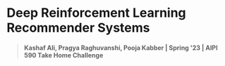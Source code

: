 # Deep Reinforcement Learning Recommender Systems
> #### Kashaf Ali, Pragya Raghuvanshi, Pooja Kabber | Spring '23 | AIPI 590 Take Home Challenge
